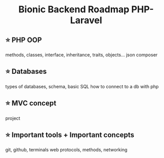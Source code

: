 <h1 align="center">Bionic Backend Roadmap PHP-Laravel</h1>

## ⭐ PHP OOP
methods, classes, interface, inheritance, traits, objects...
json 
composer

## ⭐ Databases
types of databases, schema, basic SQL
how to connect to a db with php

## ⭐ MVC concept
project 

## ⭐ Important tools + Important concepts
git, github, terminals
web protocols, methods, networking



